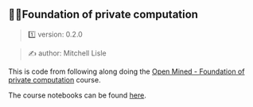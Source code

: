 ##  🔐🔑Foundation of private computation

> 1️⃣ version: 0.2.0

> ✍️ author: Mitchell Lisle

This is code from following along doing the [Open Mined - Foundation of private computation](https://courses.openmined.org/courses/foundations-of-private-computation)
course.

The course notebooks can be found [here](https://github.com/OpenMined/courses/tree/foundations-of-private-computation).

